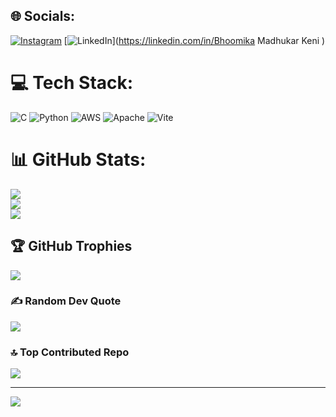 ## 🌐 Socials:
[![Instagram](https://img.shields.io/badge/Instagram-%23E4405F.svg?logo=Instagram&logoColor=white)](https://instagram.com/bhoomika_mk_04 ) [![LinkedIn](https://img.shields.io/badge/LinkedIn-%230077B5.svg?logo=linkedin&logoColor=white)](https://linkedin.com/in/Bhoomika Madhukar Keni ) 

# 💻 Tech Stack:
![C](https://img.shields.io/badge/c-%2300599C.svg?style=for-the-badge&logo=c&logoColor=white) ![Python](https://img.shields.io/badge/python-3670A0?style=for-the-badge&logo=python&logoColor=ffdd54) ![AWS](https://img.shields.io/badge/AWS-%23FF9900.svg?style=for-the-badge&logo=amazon-aws&logoColor=white) ![Apache](https://img.shields.io/badge/apache-%23D42029.svg?style=for-the-badge&logo=apache&logoColor=white) ![Vite](https://img.shields.io/badge/vite-%23646CFF.svg?style=for-the-badge&logo=vite&logoColor=white)
# 📊 GitHub Stats:
![](https://github-readme-stats.vercel.app/api?username=BhoomikaMadhukarKeni&theme=dark&hide_border=false&include_all_commits=true&count_private=true)<br/>
![](https://nirzak-streak-stats.vercel.app/?user=BhoomikaMadhukarKeni&theme=dark&hide_border=false)<br/>
![](https://github-readme-stats.vercel.app/api/top-langs/?username=BhoomikaMadhukarKeni&theme=dark&hide_border=false&include_all_commits=true&count_private=true&layout=compact)

## 🏆 GitHub Trophies
![](https://github-profile-trophy.vercel.app/?username=BhoomikaMadhukarKeni&theme=radical&no-frame=false&no-bg=true&margin-w=4)

### ✍ Random Dev Quote
![](https://quotes-github-readme.vercel.app/api?type=horizontal&theme=radical)

### 🔝 Top Contributed Repo
![](https://github-contributor-stats.vercel.app/api?username=BhoomikaMadhukarKeni&limit=5&theme=dark&combine_all_yearly_contributions=true)

---
[![](https://visitcount.itsvg.in/api?id=BhoomikaMadhukarKeni&icon=0&color=0)](https://visitcount.itsvg.in)

<!-- Proudly created with GPRM ( https://gprm.itsvg.in ) -->
